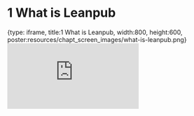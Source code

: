 # 1 What is Leanpub
 
{type: iframe, title:1 What is Leanpub, width:800, height:600, poster:resources/chapt_screen_images/what-is-leanpub.png}
![](https://hutchdatascience.org/Using_Leanpub/no_toc/what-is-leanpub.html)
 

 
